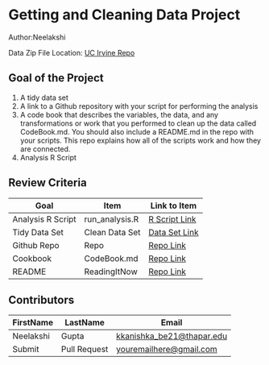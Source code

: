 # Getting and Cleaning Data Project
Author:Neelakshi<br />

Data Zip File Location: [UC Irvine Repo](https://d396qusza40orc.cloudfront.net/getdata%2Fprojectfiles%2FUCI%20HAR%20Dataset.zip "Clicking will download the data")

## Goal of the Project
1. A tidy data set 
2. A link to a Github repository with your script for performing the analysis 
3. A code book that describes the variables, the data, and any transformations or work that you performed to clean up the data called CodeBook.md. You should also include a README.md in the repo with your scripts. This repo explains how all of the scripts work and how they are connected.
4. Analysis R Script

## Review Criteria

Goal | Item | Link to Item
--- | --- | ---
Analysis R Script |  run_analysis.R |  [R Script Link](https://github.com/neelakshidob/datasciencecoursera/blob/main/run_analysis.R")
Tidy Data Set |  Clean Data Set |  [Data Set Link](https://github.com/neelakshidob/datasciencecoursera/blob/main/run_analysis.R)
Github Repo | Repo |  [Repo Link](https://github.com/neelakshidob/datasciencecoursera)
Cookbook | CodeBook.md |  [Repo Link](https://github.com/neelakshidob/datasciencecoursera/tree/main)
README | ReadingItNow |  [Repo Link](https://github.com/neelakshidob/datasciencecoursera/blob/main/ReadMe.md "README.md")

## Contributors

FirstName | LastName | Email
--- | --- | ---
Neelakshi |  Gupta|  <kkanishka_be21@thapar.edu>
Submit |  Pull Request | <youremailhere@gmail.com>
